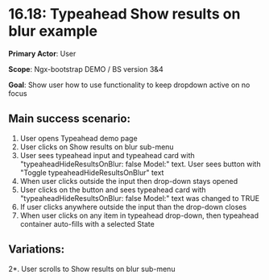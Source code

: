 16.18: Typeahead Show results on blur example
================================
**Primary Actor**: User

**Scope**: Ngx-bootstrap DEMO / BS version 3&4

**Goal**: Show user how to use functionality to keep dropdown active on no focus

Main success scenario:
----------------------
1. User opens Typeahead demo page
2. User clicks on Show results on blur sub-menu
3. User sees typeahead input and typeahead card with "typeaheadHideResultsOnBlur: false Model:" text. User sees button with "Toggle typeaheadHideResultsOnBlur" text
4. When user clicks outside the input then drop-down stays opened
5. User clicks on the button and sees typeahead card with "typeaheadHideResultsOnBlur: false Model:" text was changed to TRUE
6. If user clicks anywhere outside the input than the drop-down closes
7. When user clicks on any item in typeahead drop-down, then typeahead container auto-fills with a selected State

Variations:
-----------
2*. User scrolls to Show results on blur sub-menu
